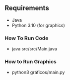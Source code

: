 ## Requirements ##
- Java
- Python 3.10 (for graphics)

### How To Run Code
- java src/src/Main.java

### How to Run Graphics
- python3 gráficos/main.py